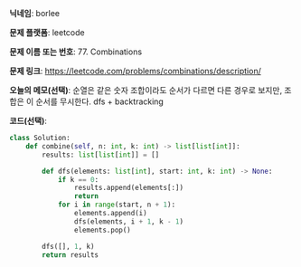 **닉네임**: borlee

**문제 플랫폼**: leetcode

**문제 이름 또는 번호**: 77. Combinations

**문제 링크**: https://leetcode.com/problems/combinations/description/

**오늘의 메모(선택)**: 순열은 같은 숫자 조합이라도 순서가 다르면 다른 경우로 보지만, 조합은 이 순서를 무시한다. dfs + backtracking

**코드(선택)**:

```python
class Solution:
    def combine(self, n: int, k: int) -> list[list[int]]:
        results: list[list[int]] = []

        def dfs(elements: list[int], start: int, k: int) -> None:
            if k == 0:
                results.append(elements[:])
                return
            for i in range(start, n + 1):
                elements.append(i)
                dfs(elements, i + 1, k - 1)
                elements.pop()

        dfs([], 1, k)
        return results

```


